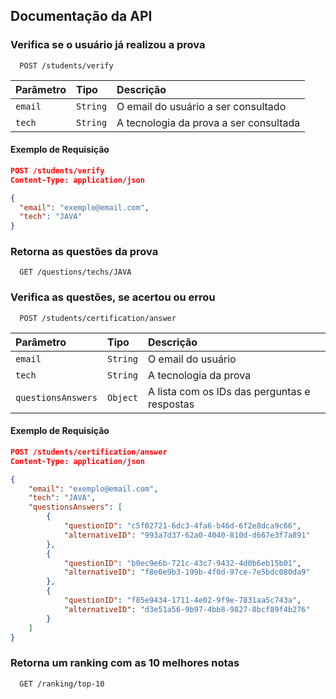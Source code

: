 ## Documentação da API

### Verifica se o usuário já realizou a prova

```http
  POST /students/verify
```

| Parâmetro   | Tipo       | Descrição                           |
| :---------- | :--------- | :---------------------------------- |
| `email` | `String` | O email do usuário a ser consultado |
| `tech` | `String` | A tecnologia da prova a ser consultada |

#### Exemplo de Requisição
```json
POST /students/verify
Content-Type: application/json

{
  "email": "exemplo@email.com",
  "tech": "JAVA"
}
```

### Retorna as questões da prova

```http
  GET /questions/techs/JAVA
```

### Verifica as questões, se acertou ou errou

```http
  POST /students/certification/answer
```

| Parâmetro   | Tipo       | Descrição                           |
| :---------- | :--------- | :---------------------------------- |
| `email` | `String` | O email do usuário |
| `tech` | `String` | A tecnologia da prova |
| `questionsAnswers` | `Object` | A lista com os IDs das perguntas e respostas |

#### Exemplo de Requisição
```json
POST /students/certification/answer
Content-Type: application/json

{
	"email": "exemplo@email.com",
	"tech": "JAVA",
	"questionsAnswers": [
		{
			"questionID": "c5f02721-6dc3-4fa6-b46d-6f2e8dca9c66",
			"alternativeID": "993a7d37-62a0-4040-810d-d667e3f7a891"
		},
		{
			"questionID": "b0ec9e6b-721c-43c7-9432-4d0b6eb15b01",
			"alternativeID": "f8e6e9b3-199b-4f0d-97ce-7e5bdc080da9"
		},
		{
			"questionID": "f85e9434-1711-4e02-9f9e-7831aa5c743a",
			"alternativeID": "d3e51a56-9b97-4bb8-9827-8bcf89f4b276"
		}
	]
}
```

### Retorna um ranking com as 10 melhores notas

```http
  GET /ranking/top-10
```
